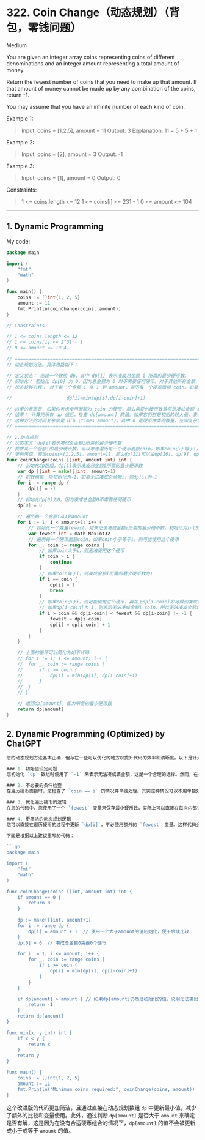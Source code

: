 # 322. Coin Change（动态规划）（背包，零钱问题）

Medium

You are given an integer array coins representing coins of different denominations and an integer amount representing a total amount of money.

Return the fewest number of coins that you need to make up that amount. If that amount of money cannot be made up by any combination of the coins, return -1.

You may assume that you have an infinite number of each kind of coin.

Example 1:
> Input: coins = [1,2,5], amount = 11
Output: 3
Explanation: 11 = 5 + 5 + 1

Example 2:
> Input: coins = [2], amount = 3
Output: -1

Example 3:
> Input: coins = [1], amount = 0
Output: 0
 

Constraints:
> 1 <= coins.length <= 12
1 <= coins[i] <= 231 - 1
0 <= amount <= 104

---

## 1. Dynamic Programming
My code:
```go
package main

import (
	"fmt"
	"math"
)

func main() {
	coins := []int{1, 2, 5}
	amount := 11
	fmt.Println(coinChange(coins, amount))
}

// Constraints:

// 1 <= coins.length <= 12
// 1 <= coins[i] <= 2^31 - 1
// 0 <= amount <= 10^4

// ==========================================================================================================================
// 动态规划方法。具体思路如下：

// 定义状态： 创建一个数组 dp，其中 dp[i] 表示凑成总金额 i 所需的最少硬币数。
// 初始化： 初始化 dp[0] 为 0，因为总金额为 0 时不需要任何硬币。对于其他所有金额，可以先初始化为一个较大值（例如 amount + 1），表示无法凑成该金额。
// 状态转移方程： 对于每一个金额 i 从 1 到 amount，遍历每一个硬币面额 coin。如果 coin 小于或等于 i，因为只有可能用比amount小的数额钞票，则有：

//                    dp[i]=min(dp[i],dp[i−coin]+1)

// 这里的意思是，如果你考虑使用面额为 coin 的硬币，那么需要的硬币数量将是凑成金额 i - coin 所需的硬币数加上这一个硬币。
// 结果： 计算完所有 dp 值后，检查 dp[amount] 的值。如果它仍然是初始的较大值，表示无法凑出总金额，返回 -1。否则，返回 dp[amount]，即为所需的最少硬币数。
// 这种方法的时间复杂度是 O(n \times amount)，其中 n 是硬币种类的数量，空间复杂度是 O(amount)，因为需要一个大小为 amount + 1 的数组来存储中间结果。
// ==========================================================================================================================

// 1.动态规划
// 状态定义：dp[i]表示凑成总金额i所需的最少硬币数
// 要求某一个金额i的最少硬币数，可以考虑遍历每一个硬币面额coin，如果coin小于等于i，则可能使用这个硬币，再加上dp[i-coin]即可得到凑成金额i所需的硬币数
// 举例来说，假设coins=[1,2,5]，amount=11，那么dp[11]可以由dp[10]、dp[9]、dp[6]推导而来，因为11可以由10+1、9+2、6+5得到。
func coinChange(coins []int, amount int) int {
	// 初始化dp数组，dp[i]表示凑成总金额i所需的最少硬币数
	var dp []int = make([]int, amount+1)
	// 把数组每一项初始化为-1，如果无法凑成总金额i，则dp[i]为-1
	for i := range dp {
		dp[i] = -1
	}
	// 初始化dp[0]为0，因为凑成总金额0不需要任何硬币
	dp[0] = 0

	// 遍历每一个金额i从1到amount
	for i := 1; i < amount+1; i++ {
		// 初始化一个变量fewest，用来记录凑成金额i所需的最少硬币数，初始化为int的最大值
		var fewest int = math.MaxInt32
		// 遍历每一个硬币面额coin，如果coin小于等于i，则可能使用这个硬币
		for _, coin := range coins {
			// 如果coin大于i，则无法使用这个硬币
			if coin > i {
				continue
			}
			// 如果coin等于i，则凑成金额i所需的最少硬币数为1
			if i == coin {
				dp[i] = 1
				break
			}
			// 如果coin小于i，则可能使用这个硬币，再加上dp[i-coin]即可得到凑成金额i所需的硬币数，所以凑成金额i所需的最少硬币数为dp[i-coin]+1
			// 如果dp[i-coin]为-1，则表示无法凑成金额i-coin，所以无法凑成金额i
			if i > coin && dp[i-coin] < fewest && dp[i-coin] != -1 {
				fewest = dp[i-coin]
				dp[i] = dp[i-coin] + 1
			}
		}
	}

	// 上面的循环可以简化为如下代码
	// for i := 1; i <= amount; i++ {
	// 	for _, coin := range coins {
	// 		if i >= coin {
	// 			dp[i] = min(dp[i], dp[i-coin]+1)
	// 		}
	// 	}
	// }

	// 返回dp[amount]，即为所需的最少硬币数
	return dp[amount]
}
```

## 2. Dynamic Programming (Optimized) by ChatGPT
```go
您的动态规划方法基本正确，但存在一些可以优化的地方以提升代码的效率和清晰度。以下是针对您的代码的一些建议和改进：

### 1. 初始值设定问题
您初始化 `dp` 数组时使用了 `-1` 来表示无法凑成该金额，这是一个合理的选择。然而，在初始化时，您可以只将 `dp[0]` 设置为 `0`，其他值可以初始化为一个很大的数，比如 `amount + 1`，这样可以避免在后续操作中频繁检查 `-1` 的条件。

### 2. 不必要的条件检查
在遍历硬币面额时，您检查了 `coin == i` 的情况并单独处理。其实这种情况可以不用单独处理，因为当 `coin == i` 时，`dp[i - coin]` 就是 `dp[0]`，也就是 `0`，因此 `dp[i]` 可以直接设置为 `1`，这在后续的计算中自然会得到处理。

### 3. 优化遍历硬币的逻辑
在您的代码中，您使用了一个 `fewest` 变量来保存最小硬币数，实际上可以直接在每次内部循环中更新 `dp[i]`，减少一些中间变量的使用。

### 4. 更简洁的动态规划逻辑
您可以直接在遍历硬币的过程中更新 `dp[i]`，不必使用额外的 `fewest` 变量。这样代码会更加简洁和直观。

下面是根据以上建议重写的代码：

```go
package main

import (
	"fmt"
	"math"
)

func coinChange(coins []int, amount int) int {
	if amount == 0 {
		return 0
	}
	
	dp := make([]int, amount+1)
	for i := range dp {
		dp[i] = amount + 1  // 使用一个大于amount的值初始化，便于后续比较
	}
	dp[0] = 0  // 凑成总金额0需要0个硬币

	for i := 1; i <= amount; i++ {
		for _, coin := range coins {
			if i >= coin {
				dp[i] = min(dp[i], dp[i-coin]+1)
			}
		}
	}

	if dp[amount] > amount { // 如果dp[amount]仍然是初始化的值，说明无法凑出
		return -1
	}
	return dp[amount]
}

func min(x, y int) int {
	if x < y {
		return x
	}
	return y
}

func main() {
	coins := []int{1, 2, 5}
	amount := 11
	fmt.Println("Minimum coins required:", coinChange(coins, amount))
}
```

这个改进版的代码更加简洁，且通过直接在动态规划数组 `dp` 中更新最小值，减少了额外的比较和变量使用。此外，通过判断 `dp[amount]` 是否大于 `amount` 来确定是否有解，这是因为在没有合适硬币组合的情况下，`dp[amount]` 的值不会被更新成小于或等于 `amount` 的值。